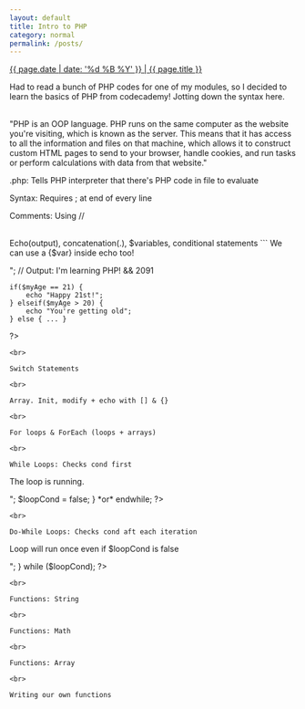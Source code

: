 ```yaml
---
layout: default                
title: Intro to PHP 
category: normal
permalink: /posts/
---
```

  
<div class="posts"><a href="#"> {{ page.date | date: '%d %B %Y' }} | {{ page.title }} </a></div>

Had to read a bunch of PHP codes for one of my modules, so I decided to learn the basics of PHP from codecademy! Jotting down the syntax here. 

<br>
"PHP is an OOP language. PHP runs on the same computer as the website you're visiting, which is known as the server. This means that it has access to all the information and files on that machine, which allows it to construct custom HTML pages to send to your browser, handle cookies, and run tasks or perform calculations with data from that website."

.php: Tells PHP interpreter that there's PHP code in file to evaluate 

Syntax: Requires ; at end of every line 

Comments: Using // 

<br>
Echo(output), concatenation(.), $variables, conditional statements 
```
<?php
	echo "I'm learning" . " " . "PHP!";
	echo 17 * 123;
	echo "<p> We can use a {$var} inside echo too! </p>";
	// Output: I'm learning PHP! && 2091 

	if($myAge == 21) {
		echo "Happy 21st!";
	} elseif($myAge > 20) {
		echo "You're getting old"; 
	} else { ... } 
?>
```
<br>

Switch Statements 
```
<?php 
	case $i = 5;
	switch($i) { *or* switch($i): 
		case 0:
			echo "0";
			break;
		case 1: 
		case 2:
		case 3:
			echo "1-3. Falling through";
			break;
		default: 
			echo "Don't know what number $i is";
	} *or* endswitch; 
?>
```
<br>

Array. Init, modify + echo with [] & {}
```
<?php 
	$snacks = array("potato chips", "jagabee");
	echo $snacks[0]/{0}; 
	$snacks[0] = "pistachio"; 

	// Array. Deleting array element & whole array 
	unset($snacks[0]);
	unset($snacks);
?>
```
<br>

For loops & ForEach (loops + arrays)
```
<?php
	// For loops
	for($i = 10; $i <= 100; $i = $i + 10) {
		echo $i;
	}

	// ForEach 
	$numbers = array(1, 2, 3, 4, 5);
	foreach($numbers as $num) {
		echo $num . " ";
		// output = 1 2 3 4 5 
	}
?>
```
<br>

While Loops: Checks cond first 
```
<?php 
	$loopCond = true;
	while($loopCond) { *or* while($loopCond): 
		echo "<p>The loop is running.</p>";
		$loopCond = false;
	} *or* endwhile;
?>
```
<br>

Do-While Loops: Checks cond aft each iteration 
```
<?php
	$loopCond = false;
	do {
		echo "<p> Loop will run once even if $loopCond is false </p>";
	} while ($loopCond);
?>
```
<br>

Functions: String 
```
<?php
	$name = "huiwen";
	// substring. output: hui
	echo substr($name, 0, 3); 

	// uppercase. output: HUIWEN 
	echo strtoupper($name);

	// lowercase. output: huiwen
	echo strtolower($name);

	// strpos returns index of found char 
	if(strpos("huiwen", 'q') == false) {
		echo "Sorry, no q found";
	}
?>
```
<br>

Functions: Math
```
<?php
	// Rounding number to int/decimal place. output: 3 & 3.142 
	print round(M_PI);
	print round(M_PI, 3);

	// Rand num. rand(): 0 - 32767
	print rand(); 	
	print rand(min, max);
?>
```
<br>

Functions: Array 
```
<?php
	// Pushing elements into array
	$randstr = array();
	array_push($randstr, "sup");
	array_push($randstr, "woop");

	// Count 
	print count($randstr);

	// Sort, Reverse-sort & join(glue, arr)
	$arr = array(5,4,7,6,1,2,9,0,8,3);
	sort($arr);
	print join(", ", $arr);		// 0, 1, 2, 3, 4, 5, 6, 7, 8, 9
	rsort($arr);
	print join(", ", $arr);		// 9, 8, 7, 6, 5, 4, 3, 2, 1, 0
?>
```
<br>

Writing our own functions
```
<?php
	function aboutMe($name, $age) {
		echo "Hello! My name is {$name}, and I am {$age} years old.";
	}
	aboutMe("hw", 23);
	// output: Hello! My name is hw, and I am 23 years old.
?>
```
